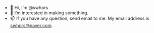 - 👋 Hi, I’m @swhors
- 👀 I’m interested in making something.
- 📫 If you have any question, send email to me. My email address is swhors@naver.com.

<!---
swhors/swhors is a ✨ special ✨ repository because its `README.md` (this file) appears on your GitHub profile.
You can click the Preview link to take a look at your changes.
--->
